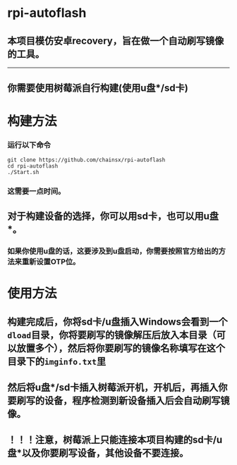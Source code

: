 # rpi-autoflash
## 本项目模仿安卓recovery，旨在做一个自动刷写镜像的工具。
-----------
## 你需要使用树莓派自行构建(使用u盘*/sd卡)
# 构建方法
### 运行以下命令

```
git clone https://github.com/chainsx/rpi-autoflash
cd rpi-autoflash
./Start.sh
```

### 这需要一点时间。

## 对于构建设备的选择，你可以用sd卡，也可以用u盘*。
### 如果你使用u盘的话，这要涉及到u盘启动，你需要按照官方给出的方法来重新设置OTP位。

# 使用方法
## 构建完成后，你将sd卡/u盘插入Windows会看到一个`dload`目录，你将要刷写的镜像解压后放入本目录（可以放置多个），然后将你要刷写的镜像名称填写在这个目录下的`imginfo.txt`里
## 然后将u盘*/sd卡插入树莓派开机，开机后，再插入你要刷写的设备，程序检测到新设备插入后会自动刷写镜像。

## ！！！注意，树莓派上只能连接本项目构建的sd卡/u盘*以及你要刷写设备，其他设备不要连接。
